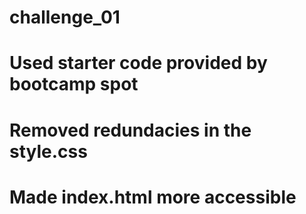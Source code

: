 # challenge_01
# Used starter code provided by bootcamp spot
# Removed redundacies in the style.css
# Made index.html more accessible
